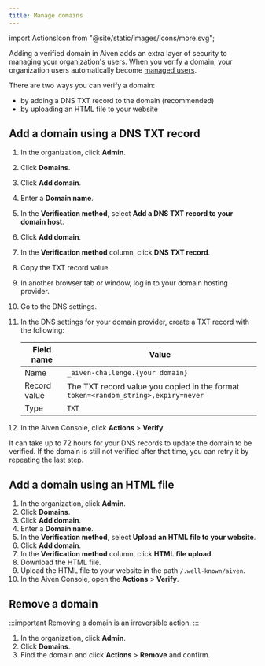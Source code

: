 ```yaml
---
title: Manage domains
---
```


import ActionsIcon from "@site/static/images/icons/more.svg";

Adding a verified domain in Aiven adds an extra layer of security to managing your organization's users. When you verify a domain, your organization users automatically become
[managed users](/docs/platform/concepts/managed-users).


There are two ways you can verify a domain:

-   by adding a DNS TXT record to the domain (recommended)
-   by uploading an HTML file to your website

## Add a domain using a DNS TXT record

1. In the organization, click **Admin**.

1. Click **Domains**.

1. Click **Add domain**.

1. Enter a **Domain name**.

1. In the **Verification method**, select **Add a DNS TXT record to
   your domain host**.

1. Click **Add domain**.

1. In the **Verification method** column, click **DNS TXT record**.

1. Copy the TXT record value.

1. In another browser tab or window, log in to your domain hosting
   provider.

1. Go to the DNS settings.

1. In the DNS settings for your domain provider, create a TXT record
   with the following:

   | Field name   | Value                                                                              |
   | ------------ | ---------------------------------------------------------------------------------- |
   | Name         | `_aiven-challenge.{your domain}`                                                   |
   | Record value | The TXT record value you copied in the format `token=<random_string>,expiry=never` |
   | Type         | `TXT`                                                                              |

1. In the Aiven Console, click <ActionsIcon className="icon"/> **Actions** > **Verify**.

It can take up to 72 hours for your DNS records to update the domain to
be verified. If the domain is still not verified after that time, you
can retry it by repeating the last step.

## Add a domain using an HTML file

1. In the organization, click **Admin**.
1. Click **Domains**.
1. Click **Add domain**.
1. Enter a **Domain name**.
1. In the **Verification method**, select **Upload an HTML file to your website**.
1. Click **Add domain**.
1. In the **Verification method** column, click **HTML file upload**.
1. Download the HTML file.
1. Upload the HTML file to your website in the path
    `/.well-known/aiven`.
1. In the Aiven Console, open the <ActionsIcon className="icon"/> **Actions** > **Verify**.

## Remove a domain

:::important
Removing a domain is an irreversible action.
:::

1. In the organization, click **Admin**.
1. Click **Domains**.
1. Find the domain and click <ActionsIcon className="icon"/>
   **Actions** > **Remove** and confirm.

